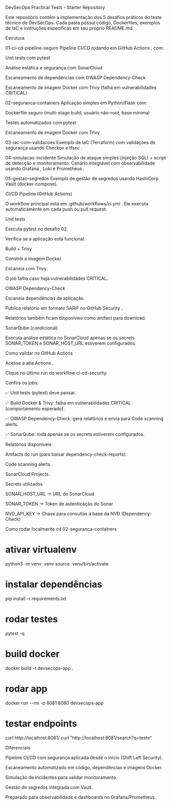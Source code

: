 DevSecOps Practical Tests - Starter Repository

Este repositório contém a implementação dos 5 desafios práticos do teste técnico de DevSecOps.
Cada pasta possui código, Dockerfiles, exemplos de IaC e instruções específicas em seu próprio README.md.

  Estrutura

 01-ci-cd-pipeline-seguro
Pipeline CI/CD rodando em GitHub Actions
, com:

Unit tests com pytest

Análise estática e segurança com SonarCloud

Escaneamento de dependências com OWASP Dependency-Check

Escaneamento de imagem Docker com Trivy
 (falha em vulnerabilidades CRITICAL)

 02-seguranca-containers
Aplicação simples em Python/Flask com:

Dockerfile seguro (multi-stage build, usuário não-root, base mínima)

Testes automatizados com pytest

Escaneamento de imagem Docker com Trivy

 03-iac-com-validacoes
Exemplo de IaC (Terraform) com validações de segurança usando Checkov
 e tfsec
.

 04-simulacao-incidente
Simulação de ataque simples (injeção SQL) + script de detecção e monitoramento.
Cenário integrável com observabilidade usando Grafana
, Loki
 e Prometheus
.

 05-gestao-segredos
Exemplo de gestão de segredos usando HashiCorp Vault
 (docker-compose).

CI/CD Pipeline (GitHub Actions)

O workflow principal está em .github/workflows/ci.yml
.
Ele executa automaticamente em cada push ou pull request:

Unit tests

Executa pytest no desafio 02.

Verifica se a aplicação está funcional.

Build + Trivy

Constrói a imagem Docker.

Escaneia com Trivy.

O job falha caso haja vulnerabilidades CRITICAL.

OWASP Dependency-Check

Escaneia dependências da aplicação.

Publica relatório em formato SARIF no GitHub Security
.

Relatórios também ficam disponíveis como artifact para download.

SonarQube (condicional)

Executa análise estática no SonarCloud
 apenas se os secrets SONAR_TOKEN e SONAR_HOST_URL estiverem configurados.

Como validar no GitHub Actions

Acesse a aba Actions
.

Clique no último run do workflow ci-cd-security.

Confira os jobs:

✅ Unit tests (pytest) deve passar.

✅ Build Docker & Trivy: falha em vulnerabilidades CRITICAL (comportamento esperado).

✅ OWASP Dependency-Check: gera relatórios e envia para Code scanning alerts.

✅ SonarQube: roda apenas se os secrets estiverem configurados.

Relatórios disponíveis:

Artifacts do run
 (para baixar dependency-check-reports).

Code scanning alerts
.

SonarCloud Projects
.

Secrets utilizados

SONAR_HOST_URL → URL do SonarCloud

SONAR_TOKEN → Token de autenticação do Sonar

NVD_API_KEY → Chave para consultas à base da NVD (Dependency-Check)

Como rodar localmente
cd 02-seguranca-containers

# ativar virtualenv
python3 -m venv .venv
source .venv/bin/activate

# instalar dependências
pip install -r requirements.txt

# rodar testes
pytest -q

# build docker
docker build -t devsecops-app .

# rodar app
docker run --rm -p 8081:8080 devsecops-app

# testar endpoints
curl http://localhost:8081/
curl "http://localhost:8081/search?q=teste"

  Diferenciais


Pipeline CI/CD com segurança aplicada desde o início (Shift Left Security).

Escaneamento automatizado em código, dependências e imagens Docker.

Simulação de incidentes para validar monitoramento.

Gestão de segredos integrada com Vault.

Preparado para observabilidade e dashboards no Grafana/Prometheus.
